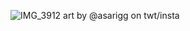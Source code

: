 


![IMG_3912](https://github.com/user-attachments/assets/eb2ed65c-927f-4d81-a749-73d16af546c9)
art by @asarigg on twt/insta

